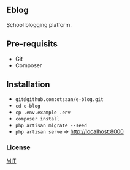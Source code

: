 ## Eblog
School blogging platform.

## Pre-requisits
- Git
- Composer

## Installation
- `git@github.com:otsaan/e-blog.git`
- `cd e-blog`
- `cp .env.example .env`
- `composer install`
- `php artisan migrate --seed`
- `php artisan serve` => [http://localhost:8000](http://localhost:8000)

### License
[MIT](http://opensource.org/licenses/MIT)
